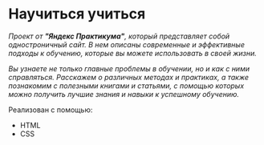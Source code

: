 # Научиться учиться
*Проект от **"Яндекс Практикума"**, который представляет собой одностроничный сайт. В нем описаны современные и эффективные подходы к обучению, которые вы можете использовать в своей жизни.*

*Вы узнаете не только главные проблемы в обучении, но и как с ними справляться. Расскажем о различных методах и практиках, а также познакомим с полезными книгами и статьями, с помощью которых можно получить лучшие знания и навыки к успешному обучению.*

Реализован с помощью:
-  HTML
-  CSS
